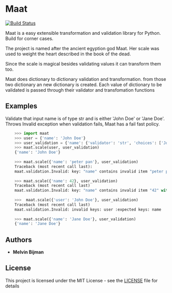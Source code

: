 # Maat
[![Build Status](https://travis-ci.org/Attumm/Maat.svg?branch=master)](https://travis-ci.org/Attumm/Maat)

Maat is a easy extensible transformation and validation library for Python.
Build for corner cases.

The project is named after the ancient egyption god Maat.
Her scale was used to weight the heart described in the book of the dead.

Since the scale is magical besides validating values it can transform them too.

Maat does dictionary to dictionary validation and transformation.
from those two dictionary an new dictionary is created.
Each value of dictionary to be validated is passed through their validator and transfomation functions

## Examples

Validate that input name is of type str and is either 'John Doe' or 'Jane Doe'.
Throws Invalid exception when validation fails, Maat has a fail fast policy.

```python
    >>> import maat
    >>> user = {'name': 'John Doe'}
    >>> user_validation = {'name': {'validator': 'str', 'choices': ['John Doe', 'Jane Doe']}}
    >>> maat.scale(user, user_validation)
    {'name': 'John Doe'}
    
    >>> maat.scale({'name': 'peter pan'}, user_validation)
    Traceback (most recent call last):
    maat.validation.Invalid: key: "name" contains invalid item "peter pan": not in valid choices ['John Doe', 'Jane Doe']
    
    >>> maat.scale({'name': 42}, user_validation)
    Traceback (most recent call last)
    maat.validation.Invalid: key: "name" contains invalid item "42" with type "int": not of type string
    
    >>>  maat.scale({'user': 'John Doe'}, user_validation)
    Traceback (most recent call last)
    maat.validation.Invalid: invalid keys: user :expected keys: name
    
    >>> maat.scale({'name': 'Jane Doe'}, user_validation)
    {'name': 'Jane Doe'}
```

## Authors

* **Melvin Bijman** 

## License

This project is licensed under the MIT License - see the [LICENSE](LICENSE) file for details

